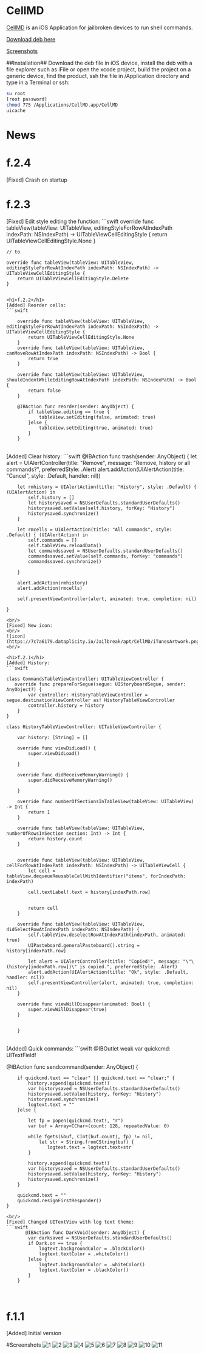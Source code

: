 # CellMD
[CellMD](https://7c7a6179.dataplicity.io/Jailbreak/apt/CellMD/) is an iOS Application for jailbroken devices to run shell commands.

[Download deb here](https://7c7a6179.dataplicity.io/Jailbreak/apt/CellMD/cellmd.deb)

[Screenshots](#screenshots)


##Installation##
Download the deb file in iOS device, install the deb with a file explorer such as iFile or open the xcode project, build the project on a generic device, find the product, ssh the file in /Application directory and type in a Terminal or ssh:
```bash 
su root 
[root password]
chmod 775 /Applications/CellMD.app/CellMD
uicache
```

<h1>News</h1>

<h1>f.2.4</h1>
[Fixed] Crash on startup

<h1>f.2.3</h1>
[Fixed] Edit style editing the function:
```swift
    override func tableView(tableView: UITableView, editingStyleForRowAtIndexPath indexPath: NSIndexPath) -> UITableViewCellEditingStyle {
        return UITableViewCellEditingStyle.None
    }
    
    // to
    
    override func tableView(tableView: UITableView, editingStyleForRowAtIndexPath indexPath: NSIndexPath) -> UITableViewCellEditingStyle {
        return UITableViewCellEditingStyle.Delete
    }
    
```

<h1>f.2.2</h1>
[Added] Reorder cells: 
```swift

    override func tableView(tableView: UITableView, editingStyleForRowAtIndexPath indexPath: NSIndexPath) -> UITableViewCellEditingStyle {
        return UITableViewCellEditingStyle.None
    }
    override func tableView(tableView: UITableView, canMoveRowAtIndexPath indexPath: NSIndexPath) -> Bool {
        return true
    }
    
    override func tableView(tableView: UITableView, shouldIndentWhileEditingRowAtIndexPath indexPath: NSIndexPath) -> Bool {
        return false
    }

    @IBAction func reorder(sender: AnyObject) {
        if tableView.editing == true {
            tableView.setEditing(false, animated: true)
        }else {
            tableView.setEditing(true, animated: true)
        }
    }
```
<br/>
[Added] Clear history: 
```swift
   @IBAction func trash(sender: AnyObject) {
        let alert = UIAlertController(title: "Remove", message: "Remove, history or all commands?", preferredStyle: .Alert)
        alert.addAction(UIAlertAction(title: "Cancel", style: .Default, handler: nil))
        
        let rmhistory = UIAlertAction(title: "History", style: .Default) { (UIAlertAction) in
            self.history = []
            let historysaved = NSUserDefaults.standardUserDefaults()
            historysaved.setValue(self.history, forKey: "History")
            historysaved.synchronize()
        }
        
        let rmcells = UIAlertAction(title: "All commands", style: .Default) { (UIAlertAction) in
            self.commands = []
            self.tableView.reloadData()
            let commandssaved = NSUserDefaults.standardUserDefaults()
            commandssaved.setValue(self.commands, forKey: "commands")
            commandssaved.synchronize()
            
        }
        
        alert.addAction(rmhistory)
        alert.addAction(rmcells)
        
        self.presentViewController(alert, animated: true, completion: nil)
        
    }

```
<br/>
[Fixed] New icon:
<br/>
![icon](https://7c7a6179.dataplicity.io/Jailbreak/apt/CellMD/iTunesArtwork.png)
<br/>

<h1>f.2.1</h1>
[Added] History:
```swift

class CommandsTableViewController: UITableViewController {
   override func prepareForSegue(segue: UIStoryboardSegue, sender: AnyObject?) {
        var controller: HistoryTableViewController = segue.destinationViewController as! HistoryTableViewController
        controller.history = history
    }
}

class HistoryTableViewController: UITableViewController {
    
    var history: [String] = []

    override func viewDidLoad() {
        super.viewDidLoad()

    }

    override func didReceiveMemoryWarning() {
        super.didReceiveMemoryWarning()
       
    }

    override func numberOfSectionsInTableView(tableView: UITableView) -> Int {
        return 1
    }

    override func tableView(tableView: UITableView, numberOfRowsInSection section: Int) -> Int {
        return history.count
    }

    
    override func tableView(tableView: UITableView, cellForRowAtIndexPath indexPath: NSIndexPath) -> UITableViewCell {
        let cell = tableView.dequeueReusableCellWithIdentifier("items", forIndexPath: indexPath)
        
        cell.textLabel!.text = history[indexPath.row]
        

        return cell
    }
    
    override func tableView(tableView: UITableView, didSelectRowAtIndexPath indexPath: NSIndexPath) {
        self.tableView.deselectRowAtIndexPath(indexPath, animated: true)
        UIPasteboard.generalPasteboard().string = history[indexPath.row]
        
        let alert = UIAlertController(title: "Copied!", message: "\"\(history[indexPath.row])\" is copied.", preferredStyle: .Alert)
        alert.addAction(UIAlertAction(title: "Ok", style: .Default, handler: nil))
        self.presentViewController(alert, animated: true, completion: nil)
    }
    
    override func viewWillDisappear(animated: Bool) {
        super.viewWillDisappear(true)
    }
    

    }
```
<br/>
[Added] Quick commands:
```swift
   @IBOutlet weak var quickcmd: UITextField!
   
   @IBAction func sendcommand(sender: AnyObject) {
        
        if quickcmd.text == "clear" || quickcmd.text == "clear;" {
            history.append(quickcmd.text!)
            var historysaved = NSUserDefaults.standardUserDefaults()
            historysaved.setValue(history, forKey: "History")
            historysaved.synchronize()
            logtext.text = ""
        }else {
        
            let fp = popen(quickcmd.text!, "r")
            var buf = Array<CChar>(count: 128, repeatedValue: 0)
        
            while fgets(&buf, CInt(buf.count), fp) != nil,
                let str = String.fromCString(buf) {
                   logtext.text = logtext.text+str
            }
            
            history.append(quickcmd.text!)
            var historysaved = NSUserDefaults.standardUserDefaults()
            historysaved.setValue(history, forKey: "History")
            historysaved.synchronize()
        }
        
        quickcmd.text = ""
        quickcmd.resignFirstResponder()
    }
```
<br/>
[Fixed] Changed UITextView with log text theme:
```swift
       @IBAction func DarkVoid(sender: AnyObject) {
        var darksaved = NSUserDefaults.standardUserDefaults()
        if Dark.on == true {
            logtext.backgroundColor = .blackColor()
            logtext.textColor = .whiteColor()
        }else {
            logtext.backgroundColor = .whiteColor()
            logtext.textColor = .blackColor()
        }
    }
```
<br/>

<h1>f.1.1</h1>
[Added] Initial version


#Screenshots
![1](https://7c7a6179.dataplicity.io/Jailbreak/apt/CellMD/Github/1.PNG)
![2](https://7c7a6179.dataplicity.io/Jailbreak/apt/CellMD/Github/2.PNG)
![3](https://7c7a6179.dataplicity.io/Jailbreak/apt/CellMD/Github/3.PNG)
![4](https://7c7a6179.dataplicity.io/Jailbreak/apt/CellMD/Github/4.PNG)
![5](https://7c7a6179.dataplicity.io/Jailbreak/apt/CellMD/Github/5.PNG)
![6](https://7c7a6179.dataplicity.io/Jailbreak/apt/CellMD/Github/6.PNG)
![7](https://7c7a6179.dataplicity.io/Jailbreak/apt/CellMD/Github/7.PNG)
![8](https://7c7a6179.dataplicity.io/Jailbreak/apt/CellMD/Github/8.PNG)
![9](https://7c7a6179.dataplicity.io/Jailbreak/apt/CellMD/Github/9.PNG)
![10](https://7c7a6179.dataplicity.io/Jailbreak/apt/CellMD/Github/10.PNG)
![11](https://7c7a6179.dataplicity.io/Jailbreak/apt/CellMD/Github/11.PNG)
